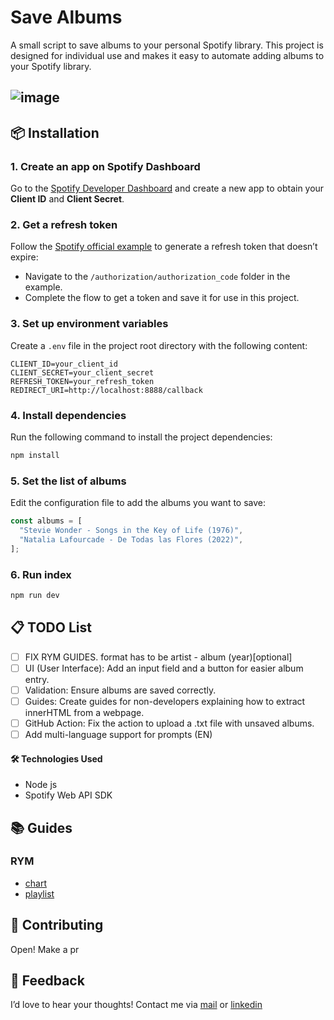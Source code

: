# Save Albums

A small script to save albums to your personal Spotify library. This project is designed for individual use and makes it easy to automate adding albums to your Spotify library.

## ![image](https://github.com/user-attachments/assets/f4e83148-a018-43cc-ab59-7cf243a64a30)

## 📦 Installation

### 1. **Create an app on Spotify Dashboard**

Go to the [Spotify Developer Dashboard](https://developer.spotify.com/dashboard/) and create a new app to obtain your **Client ID** and **Client Secret**.

### 2. **Get a refresh token**

Follow the [Spotify official example](https://github.com/spotify/web-api-examples) to generate a refresh token that doesn’t expire:

- Navigate to the `/authorization/authorization_code` folder in the example.
- Complete the flow to get a token and save it for use in this project.

### 3. **Set up environment variables**

Create a `.env` file in the project root directory with the following content:

```env
CLIENT_ID=your_client_id
CLIENT_SECRET=your_client_secret
REFRESH_TOKEN=your_refresh_token
REDIRECT_URI=http://localhost:8888/callback
```

### 4. **Install dependencies**

Run the following command to install the project dependencies:

```bash
npm install
```

### 5. **Set the list of albums**

Edit the configuration file to add the albums you want to save:

```js
const albums = [
  "Stevie Wonder - Songs in the Key of Life (1976)",
  "Natalia Lafourcade - De Todas las Flores (2022)",
];
```

### 6. **Run index**

```js
npm run dev
```

## 📋 TODO List

- [ ] FIX RYM GUIDES. format has to be artist - album (year)[optional]
- [ ] UI (User Interface): Add an input field and a button for easier album entry.
- [ ] Validation: Ensure albums are saved correctly.
- [ ] Guides: Create guides for non-developers explaining how to extract innerHTML from a webpage.
- [ ] GitHub Action: Fix the action to upload a .txt file with unsaved albums.
- [ ] Add multi-language support for prompts (EN)

#### 🛠️ Technologies Used

- Node js
- Spotify Web API SDK

## 📚 Guides

### RYM

- [chart](https://github.com/brandonporcel/spotify-save-album/blob/main/src/guides/rym/chart/chart.md)
- [playlist](https://github.com/brandonporcel/spotify-save-album/blob/main/src/guides/rym/playlist/playlist.md)

## 📝 Contributing

Open! Make a pr

## 📝 Feedback

I’d love to hear your thoughts! Contact me via [mail](mailto:brandon7.7porcel@gmail.com) or [linkedin](https://www.linkedin.com/in/brandonporcel/)
